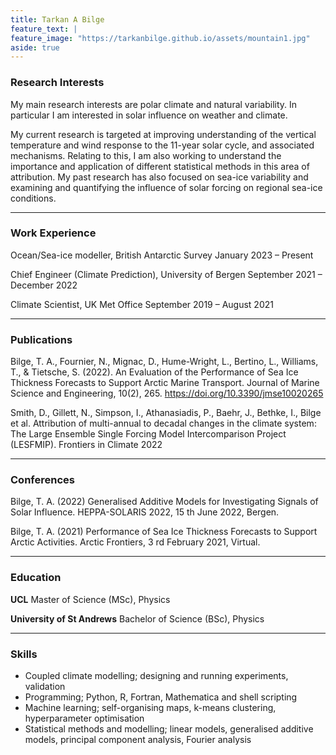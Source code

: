 ```yaml
---
title: Tarkan A Bilge
feature_text: |
feature_image: "https://tarkanbilge.github.io/assets/mountain1.jpg"
aside: true
---
```


### Research Interests

My main research interests are polar climate and natural variability. In particular I am interested in solar influence on weather and climate.

My current research is targeted at improving understanding of the vertical temperature and wind response to the 11-year solar cycle, and associated mechanisms. Relating to this, I am also working to understand the importance and application of different statistical methods in this area of attribution. My past research has also focused on sea-ice variability and examining and quantifying the influence of solar forcing on regional sea-ice conditions. 

---

### Work Experience

Ocean/Sea-ice modeller, British Antarctic Survey
January 2023 – Present

Chief Engineer (Climate Prediction), University of Bergen 
September 2021 – December 2022 

Climate Scientist, UK Met Office
September 2019 – August 2021

---

### Publications  

Bilge, T. A., Fournier, N., Mignac, D., Hume-Wright, L., Bertino, L., Williams, T., & Tietsche, S. (2022). An Evaluation of the Performance of Sea Ice Thickness Forecasts to Support Arctic Marine Transport. Journal of Marine Science and Engineering, 10(2), 265. https://doi.org/10.3390/jmse10020265

Smith, D., Gillett, N., Simpson, I., Athanasiadis, P., Baehr, J., Bethke, I., Bilge et al. Attribution of multi-annual to decadal changes in the climate system: The Large Ensemble Single Forcing Model Intercomparison Project (LESFMIP). Frontiers in Climate 2022

---

### Conferences

Bilge, T. A. (2022) Generalised Additive Models for Investigating Signals of Solar
Influence. HEPPA-SOLARIS 2022, 15 th June 2022, Bergen.

Bilge, T. A. (2021) Performance of Sea Ice Thickness Forecasts to Support
Arctic Activities. Arctic Frontiers, 3 rd February 2021, Virtual.

---

### Education

**UCL**
Master of Science (MSc), Physics

**University of St Andrews**
Bachelor of Science (BSc), Physics

---

### Skills 

* Coupled climate modelling; designing and running experiments, validation
* Programming; Python, R, Fortran, Mathematica and shell scripting
* Machine learning; self-organising maps, k-means clustering, hyperparameter optimisation
* Statistical methods and modelling; linear models, generalised additive models, principal component analysis, Fourier analysis

